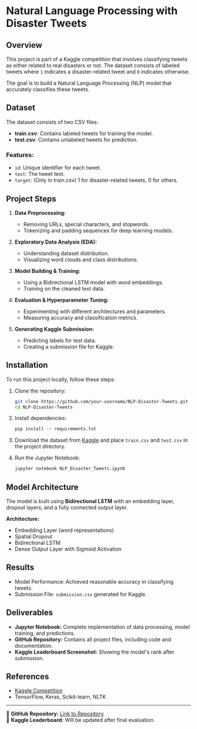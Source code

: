 # Natural Language Processing with Disaster Tweets

## Overview
This project is part of a Kaggle competition that involves classifying tweets as either related to real disasters or not. 
The dataset consists of labeled tweets where `1` indicates a disaster-related tweet and `0` indicates otherwise.

The goal is to build a Natural Language Processing (NLP) model that accurately classifies these tweets.

## Dataset
The dataset consists of two CSV files:
- **train.csv**: Contains labeled tweets for training the model.
- **test.csv**: Contains unlabeled tweets for prediction.

### Features:
- `id`: Unique identifier for each tweet.
- `text`: The tweet text.
- `target`: (Only in train.csv) 1 for disaster-related tweets, 0 for others.

## Project Steps

1. **Data Preprocessing:**
   - Removing URLs, special characters, and stopwords.
   - Tokenizing and padding sequences for deep learning models.

2. **Exploratory Data Analysis (EDA):**
   - Understanding dataset distribution.
   - Visualizing word clouds and class distributions.

3. **Model Building & Training:**
   - Using a Bidirectional LSTM model with word embeddings.
   - Training on the cleaned text data.

4. **Evaluation & Hyperparameter Tuning:**
   - Experimenting with different architectures and parameters.
   - Measuring accuracy and classification metrics.

5. **Generating Kaggle Submission:**
   - Predicting labels for test data.
   - Creating a submission file for Kaggle.

## Installation

To run this project locally, follow these steps:

1. Clone the repository:
   ```sh
   git clone https://github.com/your-username/NLP-Disaster-Tweets.git
   cd NLP-Disaster-Tweets
   ```

2. Install dependencies:
   ```sh
   pip install -r requirements.txt
   ```

3. Download the dataset from [Kaggle](https://www.kaggle.com/competitions/nlp-getting-started/data) and place `train.csv` and `test.csv` in the project directory.

4. Run the Jupyter Notebook:
   ```sh
   jupyter notebook NLP_Disaster_Tweets.ipynb
   ```

## Model Architecture
The model is built using **Bidirectional LSTM** with an embedding layer, dropout layers, and a fully connected output layer.

**Architecture:**
- Embedding Layer (word representations)
- Spatial Dropout
- Bidirectional LSTM
- Dense Output Layer with Sigmoid Activation

## Results
- Model Performance: Achieved reasonable accuracy in classifying tweets.
- Submission File: `submission.csv` generated for Kaggle.

## Deliverables
- **Jupyter Notebook:** Complete implementation of data processing, model training, and predictions.
- **GitHub Repository:** Contains all project files, including code and documentation.
- **Kaggle Leaderboard Screenshot:** Showing the model's rank after submission.

## References
- [Kaggle Competition](https://www.kaggle.com/competitions/nlp-getting-started)
- TensorFlow, Keras, Scikit-learn, NLTK

---
📌 **GitHub Repository:** [Link to Repository](#)  
📌 **Kaggle Leaderboard:** Will be updated after final evaluation.

